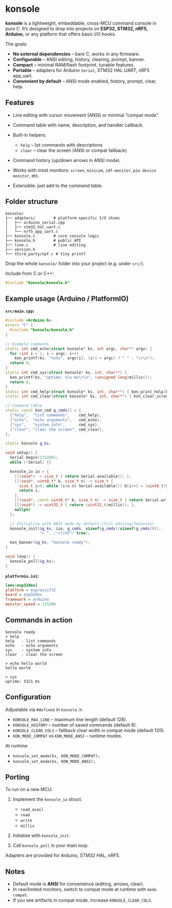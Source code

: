 # konsole

**konsole** is a lightweight, embeddable, cross-MCU command console in pure C.
It’s designed to drop into projects on **ESP32, STM32, nRF5, Arduino**, or any platform that offers basic I/O hooks.

The goals:

* **No external dependencies** – bare C, works in any firmware.
* **Configurable** – ANSI editing, history, clearing, prompt, banner.
* **Compact** – minimal RAM/flash footprint, tunable features.
* **Portable** – adapters for Arduino `Serial`, STM32 HAL UART, nRF5 app\_uart.
* **Convenient by default** – ANSI mode enabled, history, prompt, clear, help.


## Features

* Line editing with cursor movement (ANSI) or minimal “compat mode”.
* Command table with name, description, and handler callback.
* Built-in helpers:

  * `help` – list commands with descriptions
  * `clear` – clear the screen (ANSI or compat fallback)
* Command history (up/down arrows in ANSI mode).
* Works with most monitors:
  `screen`, `minicom`, `idf-monitor`, `pio device monitor`, etc.
* Extensible: just add to the command table.

## Folder structure

```
konsole/
├── adapters/        # platform-specific I/O shims
│   ├── arduino_serial.cpp
│   ├── stm32_hal_uart.c
│   └── nrf5_app_uart.c
├── konsole.c        # core console logic
├── konsole.h        # public API
├── line.c           # line editing
├── version.h
└── third_party/npf.c # tiny printf
```

Drop the whole `konsole/` folder into your project (e.g. under `src/`).

Include from C or C++:

```c
#include "konsole/konsole.h"
```

## Example usage (Arduino / PlatformIO)

**`src/main.cpp`:**

```cpp
#include <Arduino.h>
extern "C" {
  #include "konsole/konsole.h"
}

// Example commands
static int cmd_echo(struct konsole* ks, int argc, char** argv) {
  for (int i = 1; i < argc; i++)
    kon_printf(ks, "%s%s", argv[i], (i+1 < argc) ? " " : "\r\n");
  return 0;
}
static int cmd_sys(struct konsole* ks, int, char**) {
  kon_printf(ks, "uptime: %lu ms\r\n", (unsigned long)millis());
  return 0;
}
static int cmd_help(struct konsole* ks, int, char**) { kon_print_help(ks); return 0; }
static int cmd_clear(struct konsole* ks, int, char**) { kon_clear_screen(ks); return 0; }

// Command table
static const kon_cmd g_cmds[] = {
  {"help",  "list commands",    cmd_help},
  {"echo",  "echo arguments",   cmd_echo},
  {"sys",   "system info",      cmd_sys},
  {"clear", "clear the screen", cmd_clear},
};

static konsole g_ks;

void setup() {
  Serial.begin(115200);
  while (!Serial) {}

  konsole_io io = {
    [](void*) -> size_t { return Serial.available(); },
    [](void*, uint8_t* b, size_t n) -> size_t {
      size_t i=0; while (i<n && Serial.available()) b[i++] = (uint8_t)Serial.read();
      return i;
    },
    [](void*, const uint8_t* b, size_t n) -> size_t { return Serial.write(b, n); },
    [](void*) -> uint32_t { return (uint32_t)millis(); },
    nullptr
  };

  // Initialize with ANSI mode by default (full editing/features)
  konsole_init(&g_ks, &io, g_cmds, sizeof(g_cmds)/sizeof(g_cmds[0]),
               "> ", /*vt100*/ true);

  kon_banner(&g_ks, "konsole ready");
}

void loop() {
  konsole_poll(&g_ks);
}
```

**`platformio.ini`:**

```ini
[env:esp32dev]
platform = espressif32
board = esp32dev
framework = arduino
monitor_speed = 115200
```

## Commands in action

```
konsole ready
> help
help   - list commands
echo   - echo arguments
sys    - system info
clear  - clear the screen

> echo hello world
hello world

> sys
uptime: 5321 ms
```

## Configuration

Adjustable via `#define`s in `konsole.h`:

* `KONSOLE_MAX_LINE` – maximum line length (default 128).
* `KONSOLE_HISTORY` – number of saved commands (default 8).
* `KONSOLE_CLEAR_COLS` – fallback clear width in compat mode (default 120).
* `KON_MODE_COMPAT` vs `KON_MODE_ANSI` – runtime modes.

At runtime:

* `konsole_set_mode(ks, KON_MODE_COMPAT);`
* `konsole_set_mode(ks, KON_MODE_ANSI);`

## Porting

To run on a new MCU:

1. Implement the `konsole_io` struct:

   * `read_avail`
   * `read`
   * `write`
   * `millis`
2. Initialize with `konsole_init`.
3. Call `konsole_poll` in your main loop.

Adapters are provided for Arduino, STM32 HAL, nRF5.

## Notes

* Default mode is **ANSI** for convenience (editing, arrows, clear).
* In raw/limited monitors, switch to compat mode at runtime with `mode compat`.
* If you see artifacts in compat mode, increase `KONSOLE_CLEAR_COLS`.
